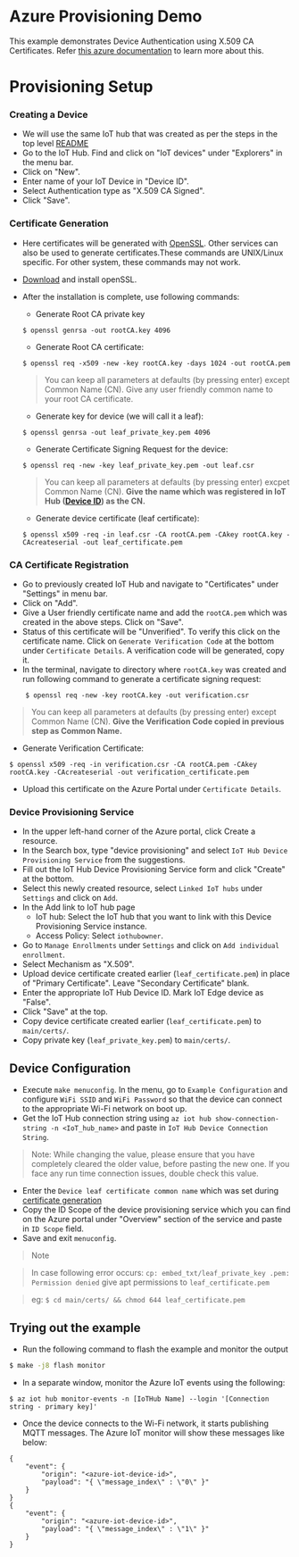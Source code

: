 # Azure Provisioning Demo

This example demonstrates Device Authentication using X.509 CA Certificates. Refer [this azure documentation](https://docs.microsoft.com/en-us/azure/iot-hub/iot-hub-x509ca-overview) to learn more about this.

# Provisioning Setup

### Creating a Device

- We will use the same IoT hub that was created as per the steps in the top level [README](../../README.md#setting-up-azure-iot-hub)
- Go to the IoT Hub. Find and click on "IoT devices" under "Explorers" in the menu bar.
- Click on "New".
- Enter name of your IoT Device in "Device ID".
- Select Authentication type as "X.509 CA Signed".
- Click "Save".


### Certificate Generation
<a name="cert-gen"></a>

- Here certificates will be generated with [OpenSSL](https://www.openssl.org/). Other services can also be used to generate certificates.These commands are UNIX/Linux specific. For other system, these commands may not work.
- [Download](https://www.openssl.org/source/) and install openSSL.
- After the installation is complete, use following commands:
	- Generate Root CA private key

	```
	$ openssl genrsa -out rootCA.key 4096
	```
	- Generate Root CA certificate:

	```
	$ openssl req -x509 -new -key rootCA.key -days 1024 -out rootCA.pem
	```
	> You can keep all parameters at defaults (by pressing enter) except Common Name (CN). Give any user friendly common name to your root CA certificate.
	
	- Generate key for device (we will call it a leaf):
	
	```
	$ openssl genrsa -out leaf_private_key.pem 4096
	```
	- Generate Certificate Signing Request for the device:

	```
	$ openssl req -new -key leaf_private_key.pem -out leaf.csr
	```
	> You can keep all parameters at defaults (by pressing enter) excpet Common Name (CN). **Give the name which was registered in IoT Hub ([Device ID](#creating-a-device)) as the CN.**

	- Generate device certificate (leaf certificate):
	```
	$ openssl x509 -req -in leaf.csr -CA rootCA.pem -CAkey rootCA.key -CAcreateserial -out leaf_certificate.pem
	```

### CA Certificate Registration

- Go to previously created IoT Hub and navigate to "Certificates" under "Settings" in menu bar.
- Click on "Add".
- Give a User friendly certificate name and add the `rootCA.pem` which was created in the above steps. Click on "Save".
- Status of this certificate will be "Unverified". To verify this click on the certificate name. Click on `Generate Verification Code` at the bottom under `Certificate Details`. A verification code will be generated, copy it.
- In the terminal, navigate to directory where `rootCA.key` was created and run following command to generate a certificate signing request:

```
	$ openssl req -new -key rootCA.key -out verification.csr
```
> You can keep all parameters at defaults (by pressing enter) except Common Name (CN). **Give the Verification Code copied in previous step as Common Name.**

- Generate Verification Certificate:

```
$ openssl x509 -req -in verification.csr -CA rootCA.pem -CAkey rootCA.key -CAcreateserial -out verification_certificate.pem
```
- Upload this certificate on the Azure Portal under `Certificate Details`.

### Device Provisioning Service

- In the upper left-hand corner of the Azure portal, click Create a resource.
- In the Search box, type "device provisioning" and select `IoT Hub Device Provisioning Service` from the suggestions.
- Fill out the IoT Hub Device Provisioning Service form and click "Create" at the bottom.
- Select this newly created resource, select `Linked IoT hubs` under `Settings` and click on `Add`.
- In the Add link to IoT hub page
	- IoT hub: Select the IoT hub that you want to link with this Device Provisioning Service instance.
   - Access Policy: Select `iothubowner`.
- Go to `Manage Enrollments` under `Settings` and click on `Add individual enrollment`.
- Select Mechanism as "X.509".
- Upload device certificate created earlier (`leaf_certificate.pem`) in place of "Primary Certificate". Leave "Secondary Certificate" blank.
- Enter the appropriate IoT Hub Device ID. Mark IoT Edge device as "False".
- Click "Save" at the top.
- Copy device certificate created earlier (`leaf_certificate.pem`) to `main/certs/`.
- Copy private key (`leaf_private_key.pem`) to `main/certs/`.

## Device Configuration

- Execute `make menuconfig`. In the menu, go to `Example Configuration` and configure `WiFi SSID` and `WiFi Password` so that the device can connect to the appropriate Wi-Fi network on boot up.
- Get the IoT Hub connection string using `az iot hub show-connection-string -n <IoT_hub_name>` and paste in `IoT Hub Device Connection String`.

> Note: While changing the value, please ensure that you have completely cleared the older value, before pasting the new one. If you face any run time connection issues, double check this value.

- Enter the `Device leaf certificate common name` which was set during [certificate generation](#certificate-generation)
- Copy the ID Scope of the device provisioning service which you can find on the Azure portal under "Overview" section of the service and paste in `ID Scope` field.
- Save and exit `menuconfig`.

> Note

> In case following error occurs:
> `cp: embed_txt/leaf_private_key
> .pem: Permission denied`
> give apt permissions to `leaf_certificate.pem` 

> eg: `$ cd main/certs/ && chmod 644 leaf_certificate.pem` 

## Trying out the example

- Run the following command to flash the example and monitor the output

``` bash
$ make -j8 flash monitor
```

- In a separate window, monitor the Azure IoT events using the following:

```
$ az iot hub monitor-events -n [IoTHub Name] --login '[Connection string - primary key]'
```

- Once the device connects to the Wi-Fi network, it starts publishing MQTT messages. The Azure IoT monitor will show these messages like below:

```
{
    "event": {
        "origin": "<azure-iot-device-id>",
        "payload": "{ \"message_index\" : \"0\" }"
    }
}
{
    "event": {
        "origin": "<azure-iot-device-id>",
        "payload": "{ \"message_index\" : \"1\" }"
    }
}

```